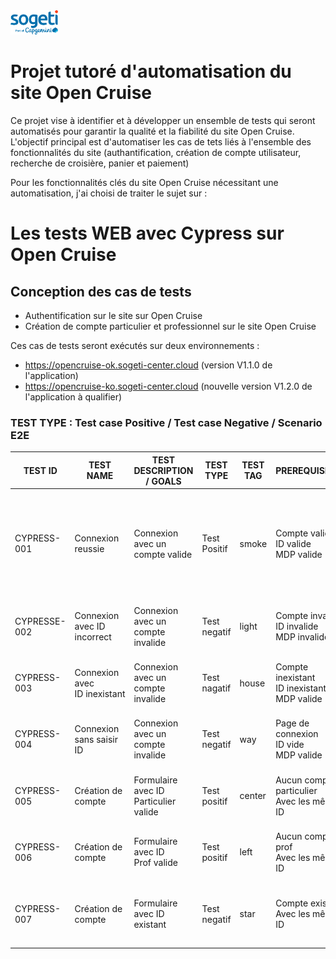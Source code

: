 <img src="SOGETI.png" width="15%" height="15%">

# Projet tutoré d'automatisation du site Open Cruise

Ce projet vise à identifier et à développer un ensemble de tests qui seront automatisés pour garantir la qualité et la fiabilité du site Open Cruise. L'objectif principal est d'automatiser les cas de tets liés à l'ensemble des fonctionnalités du site (authantification, création de compte utilisateur, recherche de croisière, panier et paiement)

Pour les fonctionnalités clés du site Open Cruise nécessitant une automatisation, j'ai choisi de traiter le sujet sur :

# Les tests WEB avec Cypress sur Open Cruise

## Conception des cas de tests

* Authentification sur le site sur Open Cruise
* Création de compte particulier et professionnel sur le site Open Cruise

Ces cas de tests seront exécutés sur deux environnements :

- https://opencruise-ok.sogeti-center.cloud  (version V1.1.0 de l'application)
- https://opencruise-ko.sogeti-center.cloud  (nouvelle version V1.2.0 de l'application à qualifier)

### TEST TYPE : Test case Positive / Test case Negative / Scenario E2E

| TEST ID      | TEST NAME                     | TEST DESCRIPTION / GOALS              | TEST TYPE    | TEST TAG | PREREQUISITES                                        | ASSERTIONS                                                                                             |
| ------------ | ----------------------------- | ------------------------------------- | ------------ | -------- | ---------------------------------------------------- | ------------------------------------------------------------------------------------------------------ |
| CYPRESS-001  | Connexion reussie             | Connexion avec un compte valide       | Test Positif | smoke    | Compte valide<br />ID valide<br />MDP valide         | Compte Admin authentifié<br />Rédirection vers la page d'accueil<br />Message "Bienvenue ADMIN TEST" |
| CYPRESSE-002 | Connexion avec ID incorrect   | Connexion avec un compte invalide     | Test negatif | light    | Compte invalide<br />ID invalide<br />MDP invalide   | Un message d'erreur<br />"MDP ou identifiant invalide"                                                 |
| CYPRESS-003  | Connexion avec ID inexistant | Connexion avec un compte invalide     | Test nagatif | house    | Compte inexistant<br />ID inexistant<br />MDP valide | Un message d'erreur<br />"MDP ou identifiant invalide                                                  |
| CYPRESS-004  | Connexion sans saisir ID      | Connexion avec un compte invalide     | Test negatif | way      | Page de connexion<br />ID vide<br />MDP valide       | Un message d'erreur<br />"Merci de renseigner votre ID"                                                |
| CYPRESS-005  | Création de compte           | Formulaire avec ID Particulier valide | Test positif | center   | Aucun compte particulier<br />Avec les mêmes ID     | Compte crée avec succès<br />Rédirection vers la page connexion                                     |
| CYPRESS-006  | Création de compte           | Formulaire avec ID Prof valide       | Test positif | left     | Aucun compte prof<br />Avec les mêmes ID            | Compte crée avec succès<br />Rédirection vers la page connexion                                     |
| CYPRESS-007  | Création de compte           | Formulaire avec ID existant           | Test negatif | star     | Compte existant<br />Avec les mêmes ID              | Message d'erreur<br />"l'email est déjà utilisé. Essayez un autre email"<br />                      |

<style type="text/css">
.tg  {border-collapse:collapse;border-spacing:0;}
.tg td{border-color:black;border-style:solid;border-width:1px;font-family:Arial, sans-serif;font-size:14px;
  overflow:hidden;padding:10px 5px;word-break:normal;}
.tg th{border-color:black;border-style:solid;border-width:1px;font-family:Arial, sans-serif;font-size:14px;
  font-weight:normal;overflow:hidden;padding:10px 5px;word-break:normal;}
.tg .tg-0pky{border-color:inherit;text-align:left;vertical-align:top}
</style>

<style type="text/css">
.tg  {border-collapse:collapse;border-spacing:0;}
.tg td{border-color:black;border-style:solid;border-width:1px;font-family:Arial, sans-serif;font-size:14px;
  overflow:hidden;padding:10px 5px;word-break:normal;}
.tg th{border-color:black;border-style:solid;border-width:1px;font-family:Arial, sans-serif;font-size:14px;
  font-weight:normal;overflow:hidden;padding:10px 5px;word-break:normal;}
.tg .tg-0pky{border-color:inherit;text-align:left;vertical-align:top}
</style>
